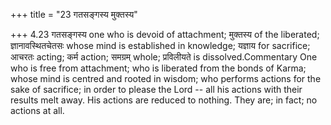 +++
title = "23 गतसङ्गस्य मुक्तस्य"

+++
4.23 गतसङ्गस्य one who is devoid of attachment; मुक्तस्य of the
liberated; ज्ञानावस्थितचेतसः whose mind is established in knowledge;
यज्ञाय for sacrifice; आचरतः acting; कर्म action; समग्रम् whole;
प्रविलीयते is dissolved.Commentary One who is free from attachment; who
is liberated from the bonds of Karma; whose mind is centred and rooted
in wisdom; who performs actions for the sake of sacrifice; in order to
please the Lord -- all his actions with their results melt away. His
actions are reduced to nothing. They are; in fact; no actions at all.
